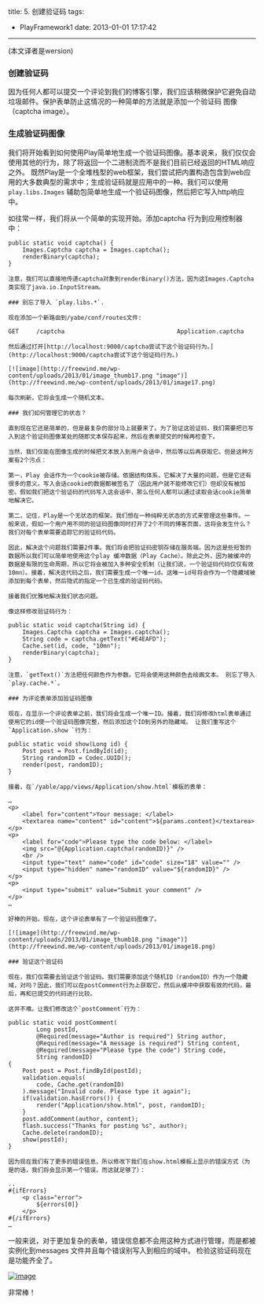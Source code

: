 title: 5. 创建验证码
tags:
  - PlayFramework1
date: 2013-01-01 17:17:42
---

(本文译者是wersion)

### 创建验证码

因为任何人都可以提交一个评论到我们的博客引擎，我们应该稍微保护它避免自动垃圾邮件。保护表单防止这情况的一种简单的方法就是添加一个验证码 图像（captcha image）。

### 生成验证码图像

我们将开始看到如何使用Play简单地生成一个验证码图像。基本说来，我们仅仅会使用其他的行为，除了将返回一个二进制流而不是我们目前已经返回的HTML响应之外。 既然Play是一个全堆栈型的web框架，我们尝试把内置构造包含到web应用的大多数典型的需求中；生成验证码就是应用中的一种。我们可以使用`play.libs.Images` 辅助包简单地生成一个验证码图像，然后把它写入http响应中。

如往常一样，我们将从一个简单的实现开始。添加captcha 行为到应用控制器中：

    public static void captcha() {
        Images.Captcha captcha = Images.captcha();
        renderBinary(captcha);
    }

    注意，我们可以直接地传递captcha对象到renderBinary()方法，因为这Images.Captcha类实现了java.io.InputStream。

    ### 别忘了导入 `play.libs.*`.

    现在添加一个新路由到/yabe/conf/routes文件:

    GET     /captcha                                Application.captcha

    然后通过打开[http://localhost:9000/captcha尝试下这个验证码行为。](http://localhost:9000/captcha尝试下这个验证码行为。)

    [![image](http://freewind.me/wp-content/uploads/2013/01/image_thumb17.png "image")](http://freewind.me/wp-content/uploads/2013/01/image17.png)

    每次刷新，它将会生成一个随机文本。

    ### 我们如何管理它的状态？

    直到现在它还是简单的，但是最复杂的部分马上就要来了。为了验证这验证码，我们需要把已写入到这个验证码图像某处的随即文本保存起来，然后在表单提交的时候再检查下。

    当然，我们仅能在图像生成的时候把文本放入到用户会话中，然后等以后再获取它。但是这种方案有2个污点：

    第一，Play 会话作为一个cookie被存储。依据结构体系，它解决了大量的问题，但是它还有很多的意义。写入会话cookie的数据都被签名了（因此用户就不能修改它们）但却没有被加密。假如我们把这个验证码的代码写入这会话中，那么任何人都可以通过读取会话cookie简单地解决它。

    第二，记住，Play是一个无状态的框架。我们想在一种纯粹无状态的方式来管理这些事件。一般来说，假如一个用户用不同的验证码图像同时打开了2个不同的博客页面，这将会发生什么？我们对每个表单需要追踪它的验证码代码。

    因此，解决这个问题我们需要2件事。我们将会把验证码密钥存储在服务端。因为这是些短暂的数据所以我们可以简单地使用这个play 缓冲数据（Play Cache）。除此之外，因为被缓冲的数据是有限的生命周期，所以它将会被加入多种安全机制（让我们说，一个验证码代码仅仅有效10mn）。接着，解决这代码之后，我们需要生成一个唯一id。这唯一id号将会作为一个隐藏域被添加到每个表单，然后隐式的指定一个已生成的验证码代码。

    接着我们优雅地解决我们状态问题。

    像这样修改验证码行为：

    public static void captcha(String id) {
        Images.Captcha captcha = Images.captcha();
        String code = captcha.getText("#E4EAFD");
        Cache.set(id, code, "10mn");
        renderBinary(captcha);
    }

    注意，`getText()`方法把任何颜色作为参数。它将会使用这种颜色去绘画文本。 别忘了导入`play.cache.*`。

    ### 为评论表单添加验证码图像

    现在，在显示一个评论表单之前，我们将会生成一个唯一ID。接着，我们将修改html表单通过使用它的id使一个验证码图像完整，然后添加这个ID到另外的隐藏域。 让我们重写这个 `Application.show `行为：

    public static void show(Long id) {
        Post post = Post.findById(id);
        String randomID = Codec.UUID();
        render(post, randomID);
    }

    接着，在`/yable/app/views/Application/show.html`模板的表单：

    …
    <p>
        <label for="content">Your message: </label>
        <textarea name="content" id="content">${params.content}</textarea>
    </p>
    <p>
        <label for="code">Please type the code below: </label>
        <img src="@{Application.captcha(randomID)}" />
        <br />
        <input type="text" name="code" id="code" size="18" value="" />
        <input type="hidden" name="randomID" value="${randomID}" />
    </p>
    <p>
        <input type="submit" value="Submit your comment" />
    </p>
    …

    好棒的开始。现在，这个评论表单有了一个验证码图像了。 

    [![image](http://freewind.me/wp-content/uploads/2013/01/image_thumb18.png "image")](http://freewind.me/wp-content/uploads/2013/01/image18.png)

    ### 验证这个验证码

    现在，我们仅需要去验证这个验证码。我们需要添加这个随机ID（randomID）作为一个隐藏域，对吗？因此，我们可以在postComment行为上获取它，然后从缓冲中获取有效的代码，最后，再和已提交的代码进行比较。

    这并不难。让我们修改这个`postComment`行为：

    public static void postComment(
            Long postId, 
            @Required(message="Author is required") String author, 
            @Required(message="A message is required") String content, 
            @Required(message="Please type the code") String code, 
            String randomID) 
    {
        Post post = Post.findById(postId);
        validation.equals(
            code, Cache.get(randomID)
        ).message("Invalid code. Please type it again");
        if(validation.hasErrors()) {
            render("Application/show.html", post, randomID);
        }
        post.addComment(author, content);
        flash.success("Thanks for posting %s", author);
        Cache.delete(randomID);
        show(postId);
    }

    因为现在我们有了更多的错误信息，所以修改下我们在show.html模板上显示的错误方式（为是的话，我们将会显示第一个错误，而这就足够了）：

    .. 
    #{ifErrors}
        <p class="error">
            ${errors[0]}
        </p>
    #{/ifErrors}
    …

一般来说，对于更加复杂的表单，错误信息都不会用这种方式进行管理，而是都被实例化到messages 文件并且每个错误别写入到相应的域中。 检验这验证码现在是功能齐全了。 

[![image](http://freewind.me/wp-content/uploads/2013/01/image_thumb19.png "image")](http://freewind.me/wp-content/uploads/2013/01/image19.png)

非常棒！